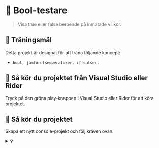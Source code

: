 # 🧠 Bool-testare

> Visa true eller false beroende på inmatade villkor.

## 🎯 Träningsmål

Detta projekt är designat för att träna följande koncept:

*   `bool, jämförelseoperatorer, if-satser.`

## 🚀 Så kör du projektet från Visual Studio eller Rider

Tryck på den gröna play-knappen i Visual Studio eller Rider för att köra projektet.

## 🚀 Så kör du projektet

Skapa ett nytt console-projekt och följ kraven ovan.

<details>
<summary><strong>💡 </strong></summary>

```csharp
// Program: BoolTester
// Description: A C# console application to demonstrate boolean expressions.

Console.WriteLine("--- Boolean Expression Tester ---");
Console.WriteLine("This program will take two numbers and show the results of different comparisons.");

Console.Write("Enter the first number (A): ");
string? inputA = Console.ReadLine();

Console.Write("Enter the second number (B): ");
string? inputB = Console.ReadLine();

// Try to convert both inputs to integers
if (int.TryParse(inputA, out int numberA) && int.TryParse(inputB, out int numberB))
{
    Console.WriteLine($"\n--- Comparing A ({numberA}) and B ({numberB}) ---");

    // Equality
    bool isEqual = (numberA == numberB);
    Console.WriteLine($"Is A equal to B? (A == B) -> {isEqual}");

    // Inequality
    bool isNotEqual = (numberA != numberB);
    Console.WriteLine($"Is A not equal to B? (A != B) -> {isNotEqual}");

    // Greater than
    bool isGreater = (numberA > numberB);
    Console.WriteLine($"Is A greater than B? (A > B) -> {isGreater}");

    // Less than
    bool isLess = (numberA < numberB);
    Console.WriteLine($"Is A less than B? (A < B) -> {isLess}");

    // Greater than or equal to
    bool isGreaterOrEqual = (numberA >= numberB);
    Console.WriteLine($"Is A greater than or equal to B? (A >= B) -> {isGreaterOrEqual}");

    // Less than or equal to
    bool isLessOrEqual = (numberA <= numberB);
    Console.WriteLine($"Is A less than or equal to B? (A <= B) -> {isLessOrEqual}");
}
else
{
    // Handle invalid input
    Console.WriteLine("Invalid input. Please enter valid integers for both numbers.");
}

Console.WriteLine("\nPress any key to exit.");
Console.ReadKey();
```

</details>
